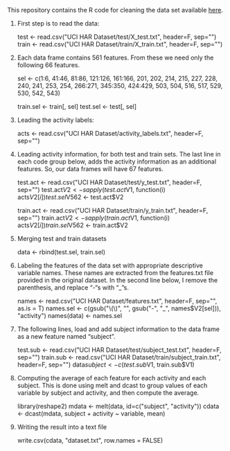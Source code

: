 This repository contains the R code for cleaning the data set available [here](http://archive.ics.uci.edu/ml/datasets/Human+Activity+Recognition+Using+Smartphones).

1. First step is to read the data:

    test <- read.csv("UCI HAR Dataset/test/X_test.txt", header=F, sep="")
    train <- read.csv("UCI HAR Dataset/train/X_train.txt", header=F, sep="")

2. Each data frame contains 561 features. From these we need only the following 66 features. 

    sel <- c(1:6, 41:46, 81:86, 121:126, 161:166, 201, 202, 214, 215, 227, 228, 240, 241, 253, 254, 266:271, 345:350, 424:429, 503, 504, 516, 517, 529, 530, 542, 543)
    
    train.sel <- train[, sel]
    test.sel <- test[, sel]

3. Leading the activity labels:

    acts <- read.csv("UCI HAR Dataset/activity_labels.txt", header=F, sep="")

4. Leading activity information, for both test and train sets. The last line in each code group below, adds the activity information as an additional features. So, our data frames will have 67 features.

    test.act <- read.csv("UCI HAR Dataset/test/y_test.txt", header=F, sep="")
    test.act$V2 <- sapply(test.act$V1, function(i) acts$V2[i])
    test.sel$V562 <- test.act$V2

    train.act <- read.csv("UCI HAR Dataset/train/y_train.txt", header=F, sep="")
    train.act$V2 <- sapply(train.act$V1, function(i) acts$V2[i])
    train.sel$V562 <- train.act$V2


5. Merging test and train datasets

    data <- rbind(test.sel, train.sel)

6. Labeling the features of the data set with appropriate descriptive variable names. These names are extracted from the features.txt file provided in the original dataset. In the second line below, I remove the parenthesis, and replace “-“s with “_”s.

    names <- read.csv("UCI HAR Dataset/features.txt", header=F, sep="", as.is = T)
    names.sel <- c(gsub("\\(\\)", "", gsub("-", "_", names$V2[sel])), "activity")
    names(data) <- names.sel

7. The following lines, load and add subject information to the data frame as a new feature named “subject”.

    test.sub <- read.csv("UCI HAR Dataset/test/subject_test.txt", header=F, sep="")
    train.sub <- read.csv("UCI HAR Dataset/train/subject_train.txt", header=F, sep="")
    data$subject <- c(test.sub$V1, train.sub$V1)

8.  Computing the average of each feature for each activity and each subject. This is done using melt and dcast to group values of each variable by subject and activity, and then compute the average. 

    library(reshape2)
    mdata <- melt(data, id=c("subject", "activity"))
    cdata <- dcast(mdata, subject + activity ~ variable, mean)


9. Writing the result into a text file

    write.csv(cdata, "dataset.txt", row.names = FALSE)









